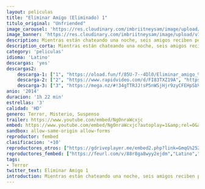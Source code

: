 ```yaml
---
layout: peliculas
title: "Eliminar Amigo (Eliminado) 1"
titulo_original: "Unfriended"
image_carousel: 'https://res.cloudinary.com/imbriitneysam/image/upload/v1544237056/eliminar-1-poster-min.jpg'
image_banner: 'https://res.cloudinary.com/imbriitneysam/image/upload/v1544237057/eliminar1-banner-min.jpg'
description: Mientras están chateando una noche, seis amigos reciben por Skype un mensaje de Laura Barns, una joven estudiante que se había suicidado un año antes tras ser humillada en Internet por un video sexual en el que aparecía borracha una noche. Al principio los amigos piensan que es una broma, pero cuando la persona con la que chatean comienza a revelar sus secretos más íntimos, se dan cuenta de que el asunto es muy grave.
description_corta: Mientras están chateando una noche, seis amigos reciben por Skype un mensaje de Laura Barns, una joven estudiante que se había suicidado un año antes tras ser humillada en Internet por un video sexual en el que aparecía borracha una...
category: 'peliculas'
idioma: 'Latino'
descargas: 'yes'
descargas2:
    descarga-1: ["1", "https://oload.fun/f/85U-7--4Dl0/Eliminar_amigo_%282014%29_%5Blat%5D_HD.MP4.mp4", "https://www.google.com/s2/favicons?domain=openload.co","OpenLoad","https://res.cloudinary.com/imbriitneysam/image/upload/v1541473684/mexico.png", "Latino", "HD"]
    descarga-2: ["2", "https://www.rapidvideo.com/d/FI83TXZ19A", "https://www.google.com/s2/favicons?domain=www.rapidvideo.com","RapidVideo","https://res.cloudinary.com/imbriitneysam/image/upload/v1541473684/mexico.png", "Latino", "HD"]
    descarga-3: ["3", "https://mega.nz/#!34gTTRJJ!sP5nWSjHjr9zyCFEHpSbVcSp_gXXOu5VIEhNxlNDAnw", "https://www.google.com/s2/favicons?domain=mega.nz","Mega","https://res.cloudinary.com/imbriitneysam/image/upload/v1541473684/mexico.png", "Latino", "HD"]
anio: '2014'
duracion: '1h 22 min'
estrellas: '3'
calidad: 'HD'
genero: Terror, Misterio, Suspenso
trailer: https://www.youtube.com/embed/Ng0nraWcxjc
embed: https://www.youtube.com/embed/Ng0nraWcxjc?autoplay=1&amp;rel=0&amp;hd=1&border=0&wmode=opaque&enablejsapi=1&modestbranding=1&controls=1&showinfo=0
sandbox: allow-same-origin allow-forms
reproductor: fembed
clasificacion: '+10'
reproductores_otros: ["https://gdriveplayer.me/embed2.php?link=GmqG%252ByibKtxTGjf78xgZewtlr9%252BvaWXk9XMY8YEHiKNaODmQqEOPGfWcoDi8YxkGWjxkzPpi5OCCb96mu%252Fgxynr5Fk4ZLWAOGLZXLjZ1mLTM97e%252B%252Fj68xLVGOHt30W%252Bo5EYlTgn9rhncwYFKJK%252B9Aq0Tp%252B2UCl7rUQWX3JUhhzn19q8lupcNL0JB%252BArRC66Dk%253D","Latino","https://www.zembed.to/public/dist/asteroid.html?id=ad5c96d8114e71ff6254ee2ac02653a3&title=Unfriended","Latino","https://api.cuevana3.io/stream/index.php?file=ek5lbm9xYWNrS0xYMTZLa2xNbkdvY3ZTb3BtZng4TGp6ZFpobGFMUGtOelcwcUZmbWRIVzRkakVuS0JnbEplcG1KUnNZSlRTMGViVTBxZGdsdEhPb3Q2dXFXT3IyTTY5MjVkalg2YlcwT1hGeXBoZ29OS1Y","Latino","https://mstream.press/73yrkvazqak2","Latino","https://mstream.press/5d1lc254r497","Latino"]
reproductores_fembed: ["https://feurl.com/v/88r8ga8wyy2ejdm","Latino","https://feurl.com/v/x45k7u5r6r1kpe7","Latino"]
tags:
- Terror
twitter_text: Eliminar Amigo 1
introduction: Mientras están chateando una noche, seis amigos reciben por Skype un mensaje de Laura Barns, una joven estudiante que se había suicidado un año antes tras ser humillada en Internet por un video sexual en el que aparecía borracha una...
---
```



 







